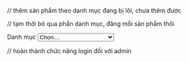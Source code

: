 // thêm sản phẩm theo danh mục đang bị lôi, chưa thêm được

// tạm thời bỏ qua phần danh mục, đăng mỗi sản phẩm thôi

<div class="col-auto my-1">
    <label class="mr-sm-2" for="list">Danh mục</label>
    <select class="custom-select mr-sm-2" name="list">
        <option selected>Chọn....</option>
        <% for (var i = 0; i < Category.length; i++) { %>
        <option value="<%= Category[i]._id %>"><%= Category[i].name %></option>
        <% } %>
    </select>
</div>

// hoàn thành chức năng login đối với admin